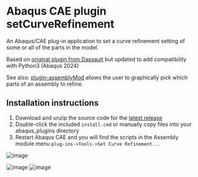 # Abaqus CAE plugin setCurveRefinement

An Abaqus/CAE plug-in application to set a curve refinement setting of some or all of the parts in the model.

Based on [original plugin from Dassault](https://support.3ds.com/knowledge-base/?q=docid:QA00000008230) but updated to add compatibility with Python3 (Abaqus 2024)

See also: [plugin-assemblyMod](https://github.com/costerwi/plugin-assemblyMod) allows the user to graphically pick which parts of an assembly to refine.

## Installation instructions

1. Download and unzip the source code for the [latest release](https://github.com/costerwi/plugin-setCurveRefinement/releases/latest)
2. Double-click the included `install.cmd` or manually copy files into your abaqus_plugins directory
3. Restart Abaqus CAE and you will find the scripts in the Assembly module menu `plug-ins->Tools->Set Curve Refinement...`

![image](https://github.com/costerwi/plugin-setCurveRefinement/assets/7069475/b3b6356b-4628-4498-a39a-e2564ccf3673)

![image](https://github.com/costerwi/plugin-setCurveRefinement/assets/7069475/d8e8a511-e943-4629-ab42-2482bad5664a)
![image](https://github.com/costerwi/plugin-setCurveRefinement/assets/7069475/bc542195-c06a-459a-8c80-d6d9efb13511)
